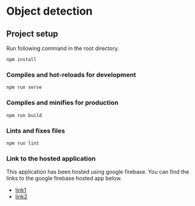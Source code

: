 # Object detection

## Project setup
Run following command in the root directory.
```
npm install
```

### Compiles and hot-reloads for development
```
npm run serve
```

### Compiles and minifies for production
```
npm run build
```

### Lints and fixes files
```
npm run lint
```

### Link to the hosted application

This application has been hosted using google firebase. You can find the links to the google firebase hosted app below.
* [link1](https://object-detection-applica-9aea5.web.app/)
* [link2](https://object-detection-applica-9aea5.firebaseapp.com/)


